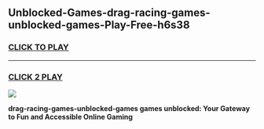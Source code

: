 
## Unblocked-Games-drag-racing-games-unblocked-games-Play-Free-h6s38
<h3>
<a href="https://premium76.site?title=drag-racing-games-unblocked-games&ref=21A">CLICK TO PLAY</a></h3>
<hr>

<h3>
<a href="https://premium76.site?title=drag-racing-games-unblocked-games&ref=21A">CLICK 2 PLAY</a>
  
</h3>

<a href="https://premium76.site?title=drag-racing-games-unblocked-games&ref=21A"><img src="https://clearcache.store/games.png"></a>


**drag-racing-games-unblocked-games games unblocked: Your Gateway to Fun and Accessible Online Gaming**
